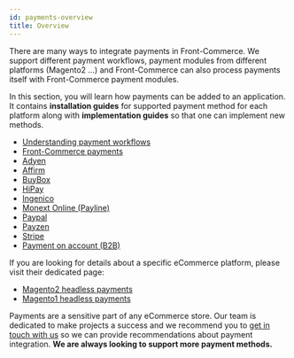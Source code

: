 ```yaml
---
id: payments-overview
title: Overview
---
```


There are many ways to integrate payments in Front-Commerce. We support different payment workflows, payment modules from different platforms (Magento2 …) and Front-Commerce can also process payments itself with Front-Commerce payment modules.

In this section, you will learn how payments can be added to an application. It contains **installation guides** for supported payment method for each platform along with **implementation guides** so that one can implement new methods.

- [Understanding payment workflows](/docs/advanced/payments/payment-workflows.html)
- [Front-Commerce payments](/docs/advanced/payments/front-commerce-payments.html)
- [Adyen](/docs/advanced/payments/adyen.html)
- [Affirm](/docs/advanced/payments/affirm.html)
- [BuyBox](/docs/advanced/payments/buybox.html)
- [HiPay](/docs/advanced/payments/hipay.html)
- [Ingenico](/docs/advanced/payments/ingenico.html)
- [Monext Online (Payline)](/docs/advanced/payments/payline.html)
- [Paypal](/docs/advanced/payments/paypal.html)
- [Payzen](/docs/advanced/payments/payzen.html)
- [Stripe](/docs/advanced/payments/stripe.html)
- [Payment on account (B2B)](/docs/advanced/payments/payment-on-account.html)

If you are looking for details about a specific eCommerce platform, please visit their dedicated page:

- [Magento2 headless payments](/docs/magento2/headless-payments.html)
- [Magento1 headless payments](/docs/magento1/headless-payments.html)

Payments are a sensitive part of any eCommerce store. Our team is dedicated to make projects a success and we recommend you to <span class="intercom-launcher">[get in touch with us](mailto:hello@front-commerce.com)</span> so we can provide recommendations about payment integration. **We are always looking to support more payment methods.**
